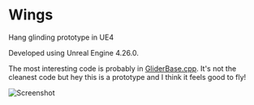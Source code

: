 # Wings
Hang glinding prototype in UE4

Developed using Unreal Engine 4.26.0.

The most interesting code is probably in [GliderBase.cpp](Wings\Source\Wings\GliderBase.cpp). It's not the cleanest code but hey this is a prototype and I think it feels good to fly!

![Screenshot](Images/Screeenshot-1.png)
